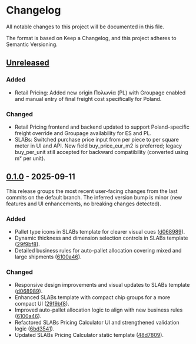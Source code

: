 # Changelog

All notable changes to this project will be documented in this file.

The format is based on Keep a Changelog, and this project adheres to Semantic Versioning.

## [Unreleased]

### Added
- Retail Pricing: Added new origin Πολωνία (PL) with Groupage enabled and manual entry of final freight cost specifically for Poland.

### Changed
- Retail Pricing frontend and backend updated to support Poland-specific freight override and Groupage availability for ES and PL.
- SLABs: Switched purchase price input from per piece to per square meter in UI and API. New field buy_price_eur_m2 is preferred; legacy buy_per_unit still accepted for backward compatibility (converted using m² per unit).

## [0.1.0] - 2025-09-11

This release groups the most recent user-facing changes from the last commits on the default branch. The inferred version bump is minor (new features and UI enhancements, no breaking changes detected).

### Added
- Pallet type icons in SLABs template for clearer visual cues ([d068989](https://github.com/johnkommas/Corgres/commit/d068989)).
- Dynamic thickness and dimension selection controls in SLABs template ([29f9bf8](https://github.com/johnkommas/Corgres/commit/29f9bf8)).
- Detailed business rules for auto-pallet allocation covering mixed and large shipments ([6100a46](https://github.com/johnkommas/Corgres/commit/6100a46)).

### Changed
- Responsive design improvements and visual updates to SLABs template ([d068989](https://github.com/johnkommas/Corgres/commit/d068989)).
- Enhanced SLABs template with compact chip groups for a more compact UI ([29f9bf8](https://github.com/johnkommas/Corgres/commit/29f9bf8)).
- Improved auto-pallet allocation logic to align with new business rules ([6100a46](https://github.com/johnkommas/Corgres/commit/6100a46)).
- Refactored SLABs Pricing Calculator UI and strengthened validation logic ([6bd3541](https://github.com/johnkommas/Corgres/commit/6bd3541)).
- Updated SLABs Pricing Calculator static template ([48d7809](https://github.com/johnkommas/Corgres/commit/48d7809)).

[Unreleased]: https://github.com/johnkommas/Corgres/compare/0.1.0...HEAD
[0.1.0]: https://github.com/johnkommas/Corgres/releases/tag/0.1.0